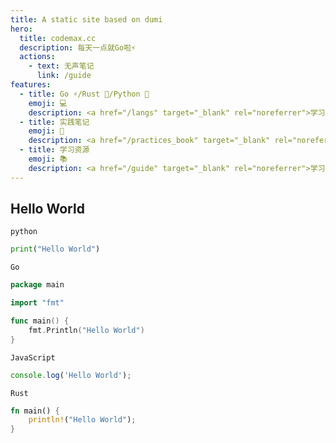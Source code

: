 ```yaml
---
title: A static site based on dumi
hero:
  title: codemax.cc
  description: 每天一点就Go啦⚡️
  actions:
    - text: 无声笔记
      link: /guide
features:
  - title: Go ⚡️/Rust 🦀/Python 🐍
    emoji: 💻
    description: <a href="/langs" target="_blank" rel="noreferrer">学习笔记</a>
  - title: 实践笔记
    emoji: 🔨
    description: <a href="/practices_book" target="_blank" rel="noreferrer">实践笔记</a>
  - title: 学习资源
    emoji: 📚
    description: <a href="/guide" target="_blank" rel="noreferrer">学习资源</a>
---
```


## Hello World

`python`

```python
print("Hello World")
```

`Go`

```go
package main

import "fmt"

func main() {
    fmt.Println("Hello World")
}
```

`JavaScript`

```js
console.log('Hello World');
```

`Rust`

```rust
fn main() {
    println!("Hello World");
}
```
